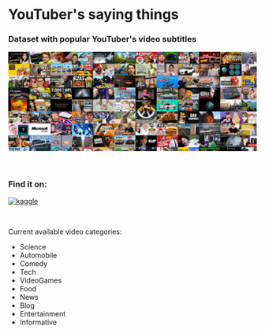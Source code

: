 # YouTuber's saying things

### Dataset with popular YouTuber's video subtitles


![background](documentation/background.jpg)

<br/>

### Find it on:

[<img src='https://www.kaggle.com/static/images/site-logo.svg' alt='kaggle' height='40'>](https://www.kaggle.com/praneshmukhopadhyay)

<br/>

Current available video categories:
- Science
- Automobile
- Comedy
- Tech
- VideoGames
- Food
- News
- Blog
- Entertainment
- Informative

